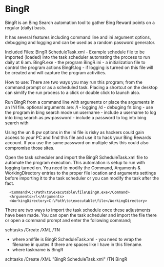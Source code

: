 # BingR

BingR is an Bing Search automation tool to gather Bing Reward points on a regular (daily) basis.

It has several features including command line and ini argument options, debugging and logging and can be used as a random password generator.

Included Files:
BingR ScheduleTask.xml - Example schedule file to be imported (loaded) into the task scheduler automating the process to run daily at 6 am.
BingR.exe - the program
BingR.ini - a initialization file to control the program actions
BingR.log - if logging is turned on this file will be created and will capture the program activities.

How to use:
There are two ways you may run this program; from the command prompt or as a scheduled task.  Placing a shortcut on the desktop can simlify the run process to a click or double click to launch also.

Run BingR from a command line with arguments or place the arguments in an INI file.
optional arguments are:
/l - logging
/d - debuging
fn:bing - use the program in bing search mode
un:username - include a username to log into bing search as
pw:password - include a password to log into bing search with

Using the un & pw options in the ini file is risky as hackers could gain access to your PC and find this file and use it to hack your Bing Rewards account.  If you use the same password on multiple sites this could also compromise those sites.


Open the task scheduler and import the BingR ScheduleTask.xml file to automate the program execution.  This automation is setup to run with logging turned on.  You need to modify the Command, Arguments & WorkingDirectory entries to the proper file location and arguments settings before importing it to the task scheduler or you can modify the task after the fact.

      <Command>C:\Path\to\executable\file\BingR.exe</Command>
      <Arguments>/l</Arguments>
      <WorkingDirectory>C:\Path\to\executable\file</WorkingDirectory>

There are two ways to import the task schedule once these adjustments have been made.  You can open the task scheduler and import the file there or open a command prompt and enter the following command;

schtasks /Create /XML <xmlfile> /TN <taskname>
 - where xmlfile is BingR ScheduleTask.xml - you need to wrap the filename in quotes if there are spaces like I have in this filename.
 - where taskname is BingR

schtasks /Create /XML "BingR ScheduleTask.xml" /TN BingR


